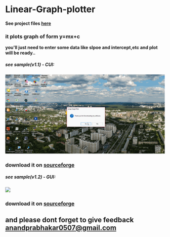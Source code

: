 # Linear-Graph-plotter
**See project files [here](https://sourceforge.net/projects/linearplotbyap/)**
### it plots graph of form y=mx+c 
**you'll just need to enter some data like slpoe and intercept,etc and plot will be ready..**
##### see sample(v1.1) - CUI:
![](https://github.com/anandprabhakar0507/Linear-Graph-plotter/blob/master/plot1.1.gif)
### download it on [sourceforge ](https://sourceforge.net/projects/linearplotbyap/files/Linear%20Graph%20Plotter%28v1.1%29.exe/download)


##### see sample(v1.2) - GUI:
![](https://github.com/anandprabhakar0507/Linear-Graph-plotter/blob/master/plot1.2.gif)
### download it on [sourceforge ](https://sourceforge.net/projects/linearplotbyap/files/Linear%20Graph%20Plotter%28v1.2%29.exe/download)

## and please dont forget to give feedback [anandprabhakar0507@gmail.com](mailto:anandprabhakar0507@gmail.com)
